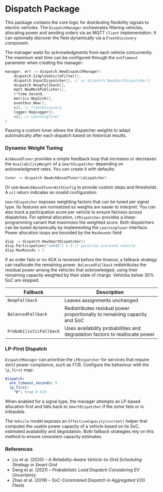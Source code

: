 # Dispatch Package

This package contains the core logic for distributing flexibility signals to electric vehicles. The `DispatchManager` orchestrates filtering vehicles, allocating power and sending orders via an MQTT `Client` implementation. It can optionally discover the fleet dynamically via a `FleetDiscovery` component.

The manager waits for acknowledgments from each vehicle concurrently. The maximum wait time can be configured through the `ackTimeout` parameter when creating the manager:

```go
manager, err := dispatch.NewDispatchManager(
    dispatch.SimpleVehicleFilter{},
    dispatch.EqualDispatcher{}, // or dispatch.NewSmartDispatcher()
    dispatch.NoopFallback{},
    mqtt.NewMockPublisher(),
    5*time.Second,
    metrics.NopSink{},
    eventbus.New(),
    nil, // FleetDiscovery
    logger.NopLogger{},
    nil, // LearningTuner
)
```

Passing a custom tuner allows the dispatcher weights to adapt automatically
after each dispatch based on historical results.

### Dynamic Weight Tuning

`AckBasedTuner` provides a simple feedback loop that increases or decreases the
`AvailabilityWeight` of a `SmartDispatcher` depending on acknowledgment rates.
You can create it with defaults:

```go
tuner := dispatch.NewAckBasedTuner(&dispatcher)
```

Or use `NewAckBasedTunerWithConfig` to provide custom steps and thresholds. A
`nil` return indicates an invalid configuration.

`SmartDispatcher` exposes weighting factors that can be tuned per signal type.
Its features are normalized so weights are easier to interpret. You can also
track a participation score per vehicle to ensure fairness across dispatches.
For optimal allocation, `LPDispatcher` provides a linear-programming variant
that maximizes the weighted score. Both dispatchers can be tuned dynamically by
implementing the `LearningTuner` interface. Power allocation loops are bounded
by the `MaxRounds` field:

```go
disp := dispatch.NewSmartDispatcher()
disp.Participation["veh42"] = 5 // penalise overused vehicle
disp.MaxRounds = 5
```

If an order fails or no ACK is received before the timeout, a fallback strategy can reallocate the remaining power.
`BalancedFallback` redistributes the residual power among the vehicles that acknowledged, using their remaining capacity weighted by their state of charge. Vehicles below 30% SoC are skipped.

| Fallback | Description |
|----------|-------------|
| `NoopFallback` | Leaves assignments unchanged |
| `BalancedFallback` | Redistributes residual power proportionally to remaining capacity and SoC |
| `ProbabilisticFallback` | Uses availability probabilities and degradation factors to reallocate power |

### LP-First Dispatch

`DispatchManager` can prioritize the `LPDispatcher` for services that require strict power compliance, such as FCR. Configure the behaviour with the `lp_first` map:

```yaml
dispatch:
  ack_timeout_seconds: 5
  lp_first:
    "0": true # FCR
```

When enabled for a signal type, the manager attempts an LP-based allocation first and falls back to `SmartDispatcher` if the solve fails or is infeasible.

The `Vehicle` model exposes an `EffectiveCapacity(current)` helper that computes
the usable power capacity of a vehicle based on its SoC, estimated availability
and degradation. Both fallback strategies rely on this method to ensure
consistent capacity estimates.

### References
- Liu et al. (2020) – *A Reliability-Aware Vehicle-to-Grid Scheduling Strategy in Smart Grid*
- Deng et al. (2021) – *Probabilistic Load Dispatch Considering EV Uncertainty*
- Zhao et al. (2019) – *SoC-Constrained Dispatch in Aggregated V2G Fleets*
